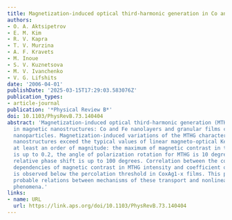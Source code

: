 ```yaml
---
title: Magnetization-induced optical third-harmonic generation in Co and Fe nanostructures
authors:
- O. A. Aktsipetrov
- E. M. Kim
- R. V. Kapra
- T. V. Murzina
- A. F. Kravets
- M. Inoue
- S. V. Kuznetsova
- M. V. Ivanchenko
- V. G. Lifshits
date: '2006-04-01'
publishDate: '2025-03-15T17:29:03.583076Z'
publication_types:
- article-journal
publication: '*Physical Review B*'
doi: 10.1103/PhysRevB.73.140404
abstract: 'Magnetization-induced optical third-harmonic generation (MTHG) is observed
  in magnetic nanostructures: Co and Fe nanolayers and granular films containing Co
  nanoparticles. Magnetization-induced variations of the MTHG characteristics in these
  nanostructures exceed the typical values of linear magneto-optical Kerr effect by
  at least an order of magnitude: the maximum of magnetic contrast in the MTHG intensity
  is up to 0.2, the angle of polarization rotation for MTHG is 10 degrees, and the
  relative phase shift is up to 100 degrees. Correlation between the concentration
  dependencies of magnetic contrast in MTHG intensity and coefficient of giant magnetoresistance
  is observed below the percolation threshold in CoxAg1-x films. This points out the
  probable relations between mechanisms of these transport and nonlinear magneto-optical
  phenomena.'
links:
- name: URL
  url: https://link.aps.org/doi/10.1103/PhysRevB.73.140404
---
```

